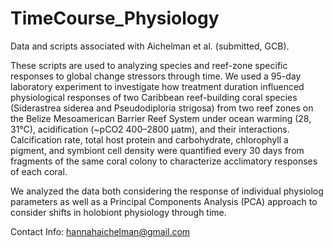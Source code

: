# TimeCourse_Physiology
Data and scripts associated with Aichelman et al. (submitted, GCB). 

These scripts are used to analyzing species and reef-zone specific responses to global change stressors through time. We used a 95-day laboratory experiment to investigate how treatment duration influenced physiological responses of two Caribbean reef-building coral species (Siderastrea siderea and Pseudodiploria strigosa) from two reef zones on the Belize Mesoamerican Barrier Reef System under ocean warming (28, 31°C), acidification (~pCO2 400–2800 µatm), and their interactions. Calcification rate, total host protein and carbohydrate, chlorophyll a pigment, and symbiont cell density were quantified every 30 days from fragments of the same coral colony to characterize acclimatory responses of each coral.

We analyzed the data both considering the response of individual physiolog parameters as well as a Principal Components Analysis (PCA) approach to consider shifts in holobiont physiology through time.

Contact Info: hannahaichelman@gmail.com
